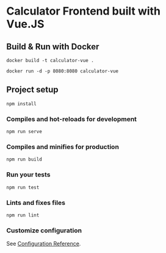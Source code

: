 # Calculator Frontend built with Vue.JS
## Build & Run with Docker
```
docker build -t calculator-vue .
```
```
docker run -d -p 8080:8080 calculator-vue
```
## Project setup
```
npm install
```

### Compiles and hot-reloads for development
```
npm run serve
```

### Compiles and minifies for production
```
npm run build
```

### Run your tests
```
npm run test
```

### Lints and fixes files
```
npm run lint
```

### Customize configuration
See [Configuration Reference](https://cli.vuejs.org/config/).

